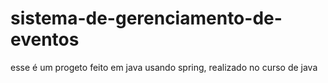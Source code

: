 # sistema-de-gerenciamento-de-eventos
esse é um progeto feito em java usando spring, realizado no curso de java
